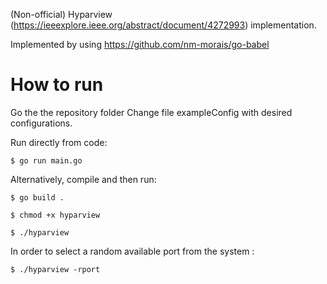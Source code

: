 (Non-official) Hyparview (https://ieeexplore.ieee.org/abstract/document/4272993) implementation.

Implemented by using https://github.com/nm-morais/go-babel

# How to run

Go the the repository folder
Change file exampleConfig with desired configurations.

Run directly from code: 

    $ go run main.go

Alternatively, compile and then run: 

    $ go build .

    $ chmod +x hyparview

    $ ./hyparview
    


In order to select a random available port from the system : 

    $ ./hyparview -rport